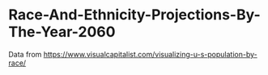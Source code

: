 # Race-And-Ethnicity-Projections-By-The-Year-2060
Data from https://www.visualcapitalist.com/visualizing-u-s-population-by-race/ 
